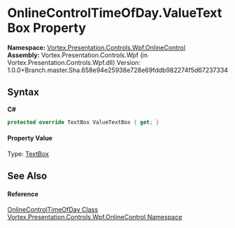 # OnlineControlTimeOfDay.ValueTextBox Property 
 

**Namespace:**&nbsp;<a href="N_Vortex_Presentation_Controls_Wpf_OnlineControl.md">Vortex.Presentation.Controls.Wpf.OnlineControl</a><br />**Assembly:**&nbsp;Vortex.Presentation.Controls.Wpf (in Vortex.Presentation.Controls.Wpf.dll) Version: 1.0.0+Branch.master.Sha.658e94e25938e728e69fddb982274f5d67237334

## Syntax

**C#**<br />
``` C#
protected override TextBox ValueTextBox { get; }
```


#### Property Value
Type: <a href="https://docs.microsoft.com/dotnet/api/system.windows.controls.textbox" target="_blank">TextBox</a>

## See Also


#### Reference
<a href="T_Vortex_Presentation_Controls_Wpf_OnlineControl_OnlineControlTimeOfDay.md">OnlineControlTimeOfDay Class</a><br /><a href="N_Vortex_Presentation_Controls_Wpf_OnlineControl.md">Vortex.Presentation.Controls.Wpf.OnlineControl Namespace</a><br />